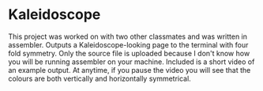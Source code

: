 # Kaleidoscope
This project was worked on with two other classmates and was written in assembler. Outputs a Kaleidoscope-looking page to the terminal with four fold symmetry. 
Only the source file is uploaded because I don't know how you will be running assembler on your machine. Included is a short video of an example output. At anytime, if you pause the video you will see that the colours are both vertically and horizontally symmetrical. 
